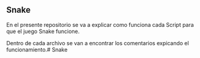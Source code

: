 ## Snake
En el presente repositorio se va a explicar como funciona cada Script para que el juego Snake funcione.

Dentro de cada archivo se van a encontrar los comentarios expicando el funcionamiento.# Snake
